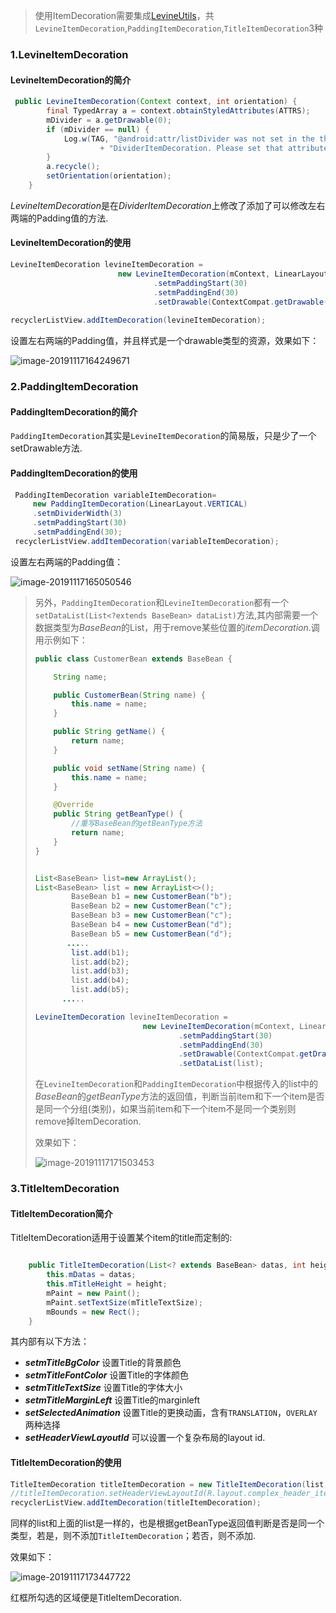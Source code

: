 >  使用ItemDecoration需要集成[LevineUtils](/zh-cn/Android/LevineUtils/README)，共```LevineItemDecoration```,```PaddingItemDecoration```,```TitleItemDecoration```3种

### 1.LevineItemDecoration

#### LevineItemDecoration的简介

```java
 public LevineItemDecoration(Context context, int orientation) {
        final TypedArray a = context.obtainStyledAttributes(ATTRS);
        mDivider = a.getDrawable(0);
        if (mDivider == null) {
            Log.w(TAG, "@android:attr/listDivider was not set in the theme used for this "
                    + "DividerItemDecoration. Please set that attribute all call setDrawable()");
        }
        a.recycle();
        setOrientation(orientation);
    }
```

*LevineItemDecoration*是在*DividerItemDecoration*上修改了添加了可以修改左右两端的Padding值的方法.

#### LevineItemDecoration的使用

```java
LevineItemDecoration levineItemDecoration =
                        new LevineItemDecoration(mContext, LinearLayout.VERTICAL)
                                .setmPaddingStart(30)
                                .setmPaddingEnd(30)
                                .setDrawable(ContextCompat.getDrawable(mContext, R.drawable.item_divider))
                               
recyclerListView.addItemDecoration(levineItemDecoration);
```

设置左右两端的Padding值，并且样式是一个drawable类型的资源，效果如下：

![image-20191117164249671](../../../_media/imgs/image-20191117164249671.png)



###  2.PaddingItemDecoration

#### PaddingItemDecoration的简介

``PaddingItemDecoration``其实是`LevineItemDecoration`的简易版，只是少了一个setDrawable方法.



#### PaddingItemDecoration的使用

```java
 PaddingItemDecoration variableItemDecoration=
     new PaddingItemDecoration(LinearLayout.VERTICAL)
     .setmDividerWidth(3)
     .setmPaddingStart(30)
     .setmPaddingEnd(30);               
 recyclerListView.addItemDecoration(variableItemDecoration);
```

设置左右两端的Padding值：

![image-20191117165050546](../../../_media/imgs/image-20191117165050546.png)



> 另外，```PaddingItemDecoration```和```LevineItemDecoration```都有一个```setDataList(List<?extends BaseBean> dataList)```方法,其内部需要一个数据类型为*BaseBean*的List，用于remove某些位置的*itemDecoration*.调用示例如下：
>
> ```java
> public class CustomerBean extends BaseBean {
> 
>     String name;
> 
>     public CustomerBean(String name) {
>         this.name = name;
>     }
> 
>     public String getName() {
>         return name;
>     }
> 
>     public void setName(String name) {
>         this.name = name;
>     }
> 
>     @Override
>     public String getBeanType() {
>         //重写BaseBean的getBeanType方法
>         return name;
>     }
> }
> 
> 
> List<BaseBean> list=new ArrayList();
> List<BaseBean> list = new ArrayList<>();
>         BaseBean b1 = new CustomerBean("b");
>         BaseBean b2 = new CustomerBean("c");
>         BaseBean b3 = new CustomerBean("c");
>         BaseBean b4 = new CustomerBean("d");
>         BaseBean b5 = new CustomerBean("d");
>        .....
>         list.add(b1);
>         list.add(b2);
>         list.add(b3);
>         list.add(b4);
>         list.add(b5);
>       .....
> 
> LevineItemDecoration levineItemDecoration =
>                         new LevineItemDecoration(mContext, LinearLayout.VERTICAL)
>                                 .setmPaddingStart(30)
>                                 .setmPaddingEnd(30)
>                                 .setDrawable(ContextCompat.getDrawable(mContext, R.drawable.item_divider))
>                                 .setDataList(list);
> ```
>
> 在```LevineItemDecoration```和```PaddingItemDecoration```中根据传入的list中的*BaseBean*的*getBeanType*方法的返回值，判断当前item和下一个item是否是同一个分组(类别)，如果当前item和下一个item不是同一个类别则remove掉ItemDecoration.
>
> 效果如下：
>
> ![image-20191117171503453](../../../_media/imgs/image-20191117171503453.png)



### 3.TitleItemDecoration

#### TitleItemDecoration简介

TitleItemDecoration适用于设置某个item的title而定制的:

```java

    public TitleItemDecoration(List<? extends BaseBean> datas, int height) {
        this.mDatas = datas;
        this.mTitleHeight = height;
        mPaint = new Paint();
        mPaint.setTextSize(mTitleTextSize);
        mBounds = new Rect();
    }
```

其内部有以下方法：

- ***setmTitleBgColor*** 设置Title的背景颜色
- ***setmTitleFontColor***  设置Title的字体颜色
- ***setmTitleTextSize*** 设置Title的字体大小
- ***setmTitleMarginLeft*** 设置Title的marginleft
- ***setSelectedAnimation*** 设置Title的更换动画，含有```TRANSLATION```，```OVERLAY```两种选择
- ***setHeaderViewLayoutId*** 可以设置一个复杂布局的layout id.

#### TitleItemDecoration的使用

```java
TitleItemDecoration titleItemDecoration = new TitleItemDecoration(list, 80);//高度为80
//titleItemDecoration.setHeaderViewLayoutId(R.layout.complex_header_item_decoration);//设置复杂头部
recyclerListView.addItemDecoration(titleItemDecoration);
```

同样的list和上面的list是一样的，也是根据getBeanType返回值判断是否是同一个类型，若是，则不添加```TitleItemDecoration```；若否，则不添加.

效果如下：

![image-20191117173447722](../../../_media/imgs/image-20191117173447722.png)

红框所勾选的区域便是TitleItemDecoration.

